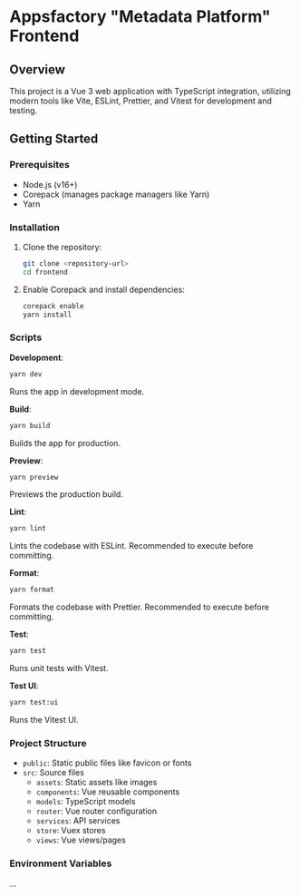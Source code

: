 # Appsfactory "Metadata Platform" Frontend

## Overview

This project is a Vue 3 web application with TypeScript integration, utilizing modern tools like Vite, ESLint, Prettier, and Vitest for development and testing.

## Getting Started

### Prerequisites

- Node.js (v16+)
- Corepack (manages package managers like Yarn)
- Yarn

### Installation

1. Clone the repository:

   ```sh
   git clone <repository-url>
   cd frontend
   ```

2. Enable Corepack and install dependencies:
   ```sh
   corepack enable
   yarn install
   ```

### Scripts

**Development**:

```sh
yarn dev
```

Runs the app in development mode.

**Build**:

```sh
yarn build
```

Builds the app for production.

**Preview**:

```sh
yarn preview
```

Previews the production build.

**Lint**:

```sh
yarn lint
```

Lints the codebase with ESLint. Recommended to execute before committing.

**Format**:

```sh
yarn format
```

Formats the codebase with Prettier. Recommended to execute before committing.

**Test**:

```sh
yarn test
```

Runs unit tests with Vitest.

**Test UI**:

```sh
yarn test:ui
```

Runs the Vitest UI.

### Project Structure

- `public`: Static public files like favicon or fonts
- `src`: Source files
  - `assets`: Static assets like images
  - `components`: Vue reusable components
  - `models`: TypeScript models
  - `router`: Vue router configuration
  - `services`: API services
  - `store`: Vuex stores
  - `views`: Vue views/pages

### Environment Variables

...
